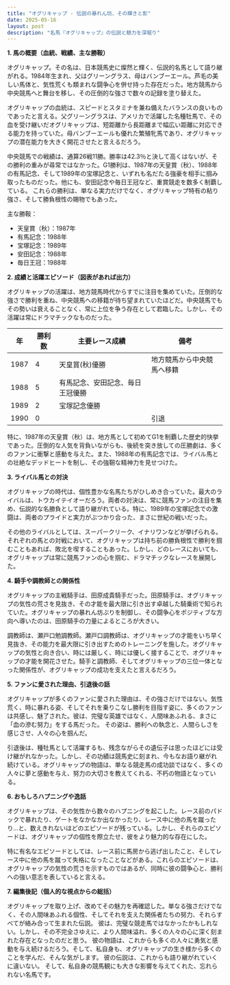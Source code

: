 ```yaml
---
title: "オグリキャップ - 伝説の暴れん坊、その輝きと影"
date: 2025-05-16
layout: post
description: "名馬『オグリキャップ』の伝説と魅力を深堀り"
---
```


**1. 馬の概要（血統、戦績、主な勝鞍）**

オグリキャップ。その名は、日本競馬史に燦然と輝く、伝説的名馬として語り継がれる。1984年生まれ、父はグリーングラス、母はバンブーエール。芦毛の美しい馬体と、気性荒くも類まれな闘争心を併せ持った存在だった。地方競馬から中央競馬へと舞台を移し、その圧倒的な強さで数々の記録を塗り替えた。

オグリキャップの血統は、スピードとスタミナを兼ね備えたバランスの良いものであったと言える。父グリーングラスは、アメリカで活躍した名種牡馬で、その血を受け継いだオグリキャップは、短距離から長距離まで幅広い距離に対応できる能力を持っていた。母バンブーエールも優れた繁殖牝馬であり、オグリキャップの潜在能力を大きく開花させたと言えるだろう。

中央競馬での戦績は、通算26戦11勝。勝率は42.3％と決して高くはないが、その勝利の重みが尋常ではなかった。G1勝利は、1987年の天皇賞（秋）、1988年の有馬記念、そして1989年の宝塚記念と、いずれも名だたる強豪を相手に掴み取ったものだった。他にも、安田記念や毎日王冠など、重賞競走を数多く制覇している。  これらの勝利は、単なる実力だけでなく、オグリキャップ特有の粘り強さ、そして勝負根性の賜物でもあった。

主な勝鞍：

* 天皇賞（秋）：1987年
* 有馬記念：1988年
* 宝塚記念：1989年
* 安田記念：1988年
* 毎日王冠：1988年


**2. 成績と活躍エピソード（図表があれば出力）**

オグリキャップの活躍は、地方競馬時代からすでに注目を集めていた。圧倒的な強さで勝利を重ね、中央競馬への移籍が待ち望まれていたほどだ。中央競馬でもその勢いは衰えることなく、常に上位を争う存在として君臨した。しかし、その活躍は常にドラマチックなものだった。

| 年 | 勝利数 | 主要レース成績 | 備考 |
|---|---|---|---|
| 1987 | 4 | 天皇賞(秋)優勝 | 地方競馬から中央競馬へ移籍 |
| 1988 | 5 | 有馬記念、安田記念、毎日王冠優勝 |  |
| 1989 | 2 | 宝塚記念優勝 |  |
| 1990 | 0 |  |  引退 |


特に、1987年の天皇賞（秋）は、地方馬として初めてG1を制覇した歴史的快挙であった。圧倒的な人気を背負いながらも、後続を突き放しての圧勝劇は、多くのファンに衝撃と感動を与えた。また、1988年の有馬記念では、ライバル馬との壮絶なデッドヒートを制し、その強靭な精神力を見せつけた。


**3. ライバル馬との対決**

オグリキャップの時代は、個性豊かな名馬たちがひしめき合っていた。最大のライバルは、トウカイテイオーだろう。両者の対決は、常に競馬ファンの注目を集め、伝説的な名勝負として語り継がれている。特に、1989年の宝塚記念での激闘は、両者のプライドと実力がぶつかり合った、まさに世紀の戦いだった。

その他のライバルとしては、スーパークリーク、イナリワンなどが挙げられる。それぞれの馬との対戦において、オグリキャップは持ち前の勝負根性で勝利を掴むこともあれば、敗北を喫することもあった。しかし、どのレースにおいても、オグリキャップは常に競馬ファンの心を掴む、ドラマチックなレースを展開した。


**4. 騎手や調教師との関係性**

オグリキャップの主戦騎手は、田原成貴騎手だった。田原騎手は、オグリキャップの気性の荒さを見抜き、その才能を最大限に引き出す卓越した騎乗術で知られていた。オグリキャップの暴れん坊ぶりを制御し、その闘争心をポジティブな方向へ導いたのは、田原騎手の力量によるところが大きい。

調教師は、瀬戸口勉調教師。瀬戸口調教師は、オグリキャップの才能をいち早く見抜き、その能力を最大限に引き出すためのトレーニングを施した。オグリキャップの気性と向き合い、時には厳しく、時には優しく接することで、オグリキャップの才能を開花させた。騎手と調教師、そしてオグリキャップの三位一体となった関係性が、オグリキャップの成功を支えたと言えるだろう。


**5. ファンに愛された理由、引退後の話**

オグリキャップが多くのファンに愛された理由は、その強さだけではない。気性荒く、時に暴れる姿、そしてそれを乗りこなし勝利を目指す姿に、多くのファンは共感し、魅了された。彼は、完璧な英雄ではなく、人間味あふれる、まさに「血の滲む努力」をする馬だった。  その姿は、勝利への執念と、人間らしさを感じさせ、人々の心を掴んだ。

引退後は、種牡馬として活躍するも、残念ながらその遺伝子は思ったほどには受け継がれなかった。しかし、その功績は競馬史に刻まれ、今もなお語り継がれ続けている。オグリキャップの物語は、単なる競走馬の成功談ではなく、多くの人々に夢と感動を与え、努力の大切さを教えてくれる、不朽の物語となっている。


**6. おもしろハプニングや逸話**

オグリキャップは、その気性から数々のハプニングを起こした。レース前のパドックで暴れたり、ゲートをなかなか出なかったり、レース中に他の馬を蹴ったり…と、数えきれないほどのエピソードが残っている。しかし、それらのエピソードは、オグリキャップの個性を際立たせ、彼をより魅力的な存在にした。

特に有名なエピソードとしては、レース前に馬房から逃げ出したこと、そしてレース中に他の馬を蹴って失格になったことなどがある。これらのエピソードは、オグリキャップの気性の荒さを示すものではあるが、同時に彼の闘争心と、勝利への強い意志を表していると言える。


**7. 編集後記（個人的な視点からの総括）**

オグリキャップを取り上げ、改めてその魅力を再確認した。単なる強さだけでなく、その人間味あふれる個性、そしてそれを支えた関係者たちの努力、それらすべてが絡み合って生まれた伝説。  彼は、完璧な競走馬ではなかったかもしれない。しかし、その不完全さゆえに、より人間味溢れ、多くの人々の心に深く刻まれた存在となったのだと思う。  彼の物語は、これからも多くの人々に勇気と感動を与え続けるだろう。そして、私自身も、オグリキャップの生き様から多くのことを学んだ、そんな気がします。  彼の伝説は、これからも語り継がれていくに違いない。  そして、私自身の競馬観にも大きな影響を与えてくれた、忘れられない名馬です。
